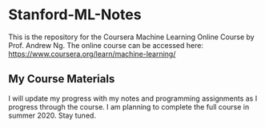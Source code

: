 # Stanford-ML-Notes

This is the repository for the Coursera Machine Learning Online Course by Prof. Andrew Ng.
The online course can be accessed here: <https://www.coursera.org/learn/machine-learning/>

## My Course Materials


I will update my progress with my notes and programming assignments as I progress through the course. I am planning to complete the full course in summer 2020. Stay tuned. 
